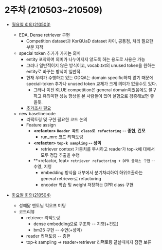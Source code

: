 # 2주차 (210503~210509)

* [월요일 회의(210503)](https://github.com/VumBleBot/Group-Activity/tree/main/peer-sessions/Week2/210503.md)
    - EDA, Dense retriever 구현
        - Competition dataset과 KorQUaD dataset 차이, 공통점, 처리 필요한 부분 지적
    - special token 추가가 가지는 의미
        - entity 포착하여 의미가 나누어지지 않도록 하는 용도로 사용은 가능
        - 그러나 일반적이지 않은 방식이고, vocab.txt의 unused token을 원하는 entity로 바꾸는 방식이 일반적.
        - 현재 우리가 수행하고 있는 ODQA는 domain specific하지 않기 때문에 special-token 추가나 unused token 교체가 크게 의미가 없을수도 있다.
            - 그러나 이전 KLUE competition은 general domain이었음에도 불구하고 유의미한 성능 향상을 본 사람들이 있어 실험으로 검증해보면 좋을듯.
        - [추가조사 필요](http://boostcamp.stages.ai/competitions/4/discussion/post/199)
    - new baselinecode 
        - 리팩토링 및 구현 필요한 코드 논의
        - Feature assign
            - **\<refactor\> `Reader 파트 class로 refactoring` -- 종헌, 건모**
                - run_mrc 코드 리팩토링
            - **\<refactor\> `top-k sampling` -- 성익**
                - retriever context 가중치를 무시하고 reader가 top-k에 대해서 모두 정답 추출을 수행
            - **\<refactor, feat\> `retriever refactoring + DPR 클래스 구현` -- 수영, 지영
                - embedding 방식을 내부에서 분기처리하여 하위호출하는 general retriever로 refactoring
                - encoder 학습 및 weight 저장하는 DPR class 구현
                
* [화요일 회의(210504)](https://github.com/VumBleBot/Group-Activity/tree/main/peer-sessions/Week2/210504.md)
    - 성예닮 멘토님 킥오프 미팅
    - 코드리뷰
        - retriever 리팩토링
            - dense embedding으로 구조화 -- 지영(+건모)
            - bm25 구현 -- 수연(+성익)
        - reader 리팩토링 -- 종헌
        - top-k sampling -> reader+retriever 리팩토링 끝날때까지 잠깐 보류